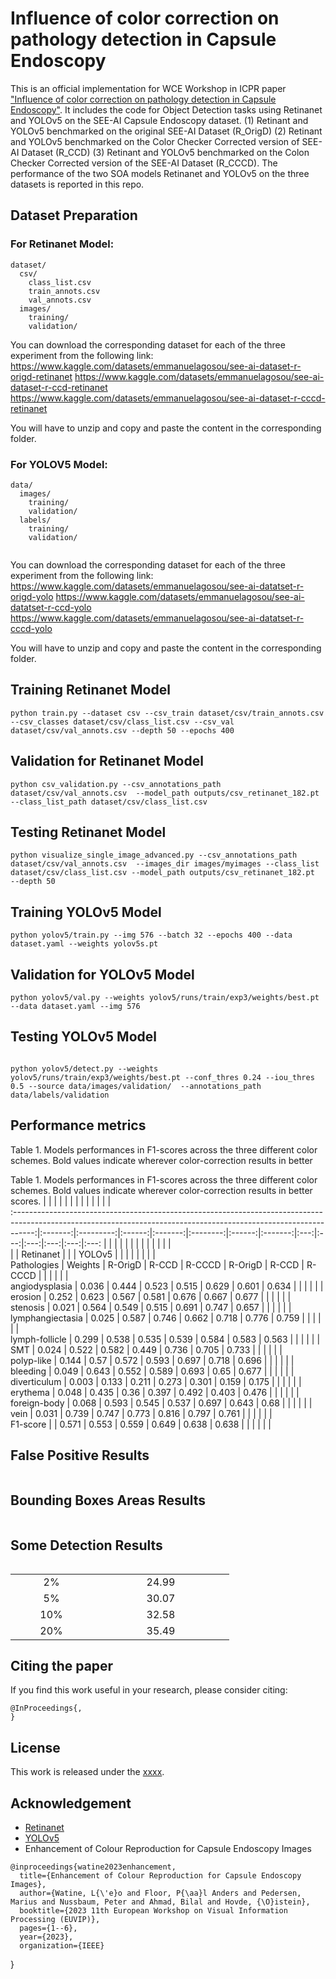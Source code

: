 # Influence of color correction on pathology detection in Capsule Endoscopy
This is an official implementation for WCE Workshop in ICPR paper ["Influence of color correction on pathology detection in Capsule Endoscopy"](https://xx.pdf). 
It includes the code for Object Detection tasks using Retinanet and YOLOv5 on the SEE-AI Capsule Endoscopy dataset.
(1) Retinant and YOLOv5 benchmarked on the original SEE-AI Dataset (R_OrigD)
(2) Retinant and YOLOv5 benchmarked on the Color Checker Corrected version of SEE-AI Dataset (R_CCD)
(3) Retinant and YOLOv5 benchmarked on the Colon Checker Corrected version of the SEE-AI Dataset (R_CCCD).
The performance of the two SOA models Retinanet and YOLOv5 on the three datasets is reported in this repo.


## Dataset Preparation

### For Retinanet Model:
```
dataset/
  csv/
    class_list.csv
    train_annots.csv
    val_annots.csv
  images/
    training/
    validation/
```
You can download the corresponding dataset for each of the three experiment from the following link:
https://www.kaggle.com/datasets/emmanuelagosou/see-ai-dataset-r-origd-retinanet
https://www.kaggle.com/datasets/emmanuelagosou/see-ai-dataset-r-ccd-retinanet
https://www.kaggle.com/datasets/emmanuelagosou/see-ai-dataset-r-cccd-retinanet

You will have to unzip and copy and paste the content in the corresponding folder.


### For YOLOV5 Model:
```
data/
  images/
    training/
    validation/
  labels/
    training/
    validation/
   
```
You can download the corresponding dataset for each of the three experiment from the following link:
https://www.kaggle.com/datasets/emmanuelagosou/see-ai-datatset-r-origd-yolo
https://www.kaggle.com/datasets/emmanuelagosou/see-ai-datatset-r-ccd-yolo
https://www.kaggle.com/datasets/emmanuelagosou/see-ai-datatset-r-cccd-yolo

You will have to unzip and copy and paste the content in the corresponding folder.


## Training Retinanet Model

```
python train.py --dataset csv --csv_train dataset/csv/train_annots.csv  --csv_classes dataset/csv/class_list.csv --csv_val dataset/csv/val_annots.csv --depth 50 --epochs 400

```
## Validation for Retinanet Model

```
python csv_validation.py --csv_annotations_path dataset/csv/val_annots.csv  --model_path outputs/csv_retinanet_182.pt   --class_list_path dataset/csv/class_list.csv

```

## Testing Retinanet Model

```
python visualize_single_image_advanced.py --csv_annotations_path dataset/csv/val_annots.csv  --images_dir images/myimages --class_list dataset/csv/class_list.csv --model_path outputs/csv_retinanet_182.pt  --depth 50  
```
## Training YOLOv5 Model

```
python yolov5/train.py --img 576 --batch 32 --epochs 400 --data dataset.yaml --weights yolov5s.pt 
```
## Validation for YOLOv5 Model

```
python yolov5/val.py --weights yolov5/runs/train/exp3/weights/best.pt --data dataset.yaml --img 576

```
## Testing YOLOv5 Model

```

python yolov5/detect.py --weights yolov5/runs/train/exp3/weights/best.pt --conf_thres 0.24 --iou_thres 0.5 --source data/images/validation/  --annotations_path data/labels/validation
```
## Performance metrics

 Table 1. Models performances in F1-scores across the three different color schemes. Bold values indicate wherever color-correction results in better 

 Table 1\. Models performances in F1\-scores across the three different color schemes\. Bold values indicate wherever color\-correction results in better scores\. |         |           |        |         |          |        |         |   |   |   |   |   |   
:-----------------------------------------------------------------------------------------------------------------------------------------------------------------:|:-------:|:---------:|:------:|:-------:|:--------:|:------:|:-------:|:---:|:---:|:---:|:---:|:---:|:---:
                                                                                                                                                                   |         |           |        |         |          |        |         |   |   |   |   |   |   
                                                                                                                                                                   |         | Retinanet |        |         | YOLOv5   |        |         |   |   |   |   |   |   
 Pathologies                                                                                                                                                       | Weights | R\-OrigD  | R\-CCD | R\-CCCD | R\-OrigD | R\-CCD | R\-CCCD |   |   |   |   |   |   
 angiodysplasia                                                                                                                                                    | 0\.036  | 0\.444    | 0\.523 | 0\.515  | 0\.629   | 0\.601 | 0\.634  |   |   |   |   |   |   
 erosion                                                                                                                                                           | 0\.252  | 0\.623    | 0\.567 | 0\.581  | 0\.676   | 0\.667 | 0\.677  |   |   |   |   |   |   
 stenosis                                                                                                                                                          | 0\.021  | 0\.564    | 0\.549 | 0\.515  | 0\.691   | 0\.747 | 0\.657  |   |   |   |   |   |   
 lymphangiectasia                                                                                                                                                  | 0\.025  | 0\.587    | 0\.746 | 0\.662  | 0\.718   | 0\.776 | 0\.759  |   |   |   |   |   |   
 lymph\-follicle                                                                                                                                                   | 0\.299  | 0\.538    | 0\.535 | 0\.539  | 0\.584   | 0\.583 | 0\.563  |   |   |   |   |   |   
 SMT                                                                                                                                                               | 0\.024  | 0\.522    | 0\.582 | 0\.449  | 0\.736   | 0\.705 | 0\.733  |   |   |   |   |   |   
 polyp\-like                                                                                                                                                       | 0\.144  | 0\.57     | 0\.572 | 0\.593  | 0\.697   | 0\.718 | 0\.696  |   |   |   |   |   |   
 bleeding                                                                                                                                                          | 0\.049  | 0\.643    | 0\.552 | 0\.589  | 0\.693   | 0\.65  | 0\.677  |   |   |   |   |   |   
 diverticulum                                                                                                                                                      | 0\.003  | 0\.133    | 0\.211 | 0\.273  | 0\.301   | 0\.159 | 0\.175  |   |   |   |   |   |   
 erythema                                                                                                                                                          | 0\.048  | 0\.435    | 0\.36  | 0\.397  | 0\.492   | 0\.403 | 0\.476  |   |   |   |   |   |   
 foreign\-body                                                                                                                                                     | 0\.068  | 0\.593    | 0\.545 | 0\.537  | 0\.697   | 0\.643 | 0\.68   |   |   |   |   |   |   
 vein                                                                                                                                                              | 0\.031  | 0\.739    | 0\.747 | 0\.773  | 0\.816   | 0\.797 | 0\.761  |   |   |   |   |   |   
 F1\-score                                                                                                                                                         |         | 0\.571    | 0\.553 | 0\.559  | 0\.649   | 0\.638 | 0\.638  |   |   |   |   |   |   



## False Positive Results 
```

```

## Bounding Boxes Areas Results 
```

```

## Some Detection Results 
```

```


<table border="0" width="800">
<tr>
	
</tr>
	
<tr>
	
</tr>
<tr>
	<td width="15%" align="center"> 2% </td>
	<td width="25%" align="center"> 24.99 </td>
</tr>
<tr>
	<td width="15%" align="center"> 5% </td>
	<td width="25%" align="center"> 30.07 </td>
</tr>
<tr>
	<td width="15%" align="center"> 10% </td>
	<td width="25%" align="center"> 32.58 </td>
</tr>
<tr>
	<td width="15%" align="center"> 20% </td>
	<td width="25%" align="center"> 35.49 </td>
</tr>

</table>
	
## Citing the paper

If you find this work useful in your research, please consider citing:

```
@InProceedings{,
}   
```

## License

This work is released under the [xxxx](LICENSE).

## Acknowledgement
-   [Retinanet](https://github.com/yhenon/pytorch-retinanet)
-   [YOLOv5](https://github.com/ultralytics/yolov5/tree/master)
- Enhancement of Colour Reproduction for Capsule Endoscopy Images
```
@inproceedings{watine2023enhancement,
  title={Enhancement of Colour Reproduction for Capsule Endoscopy Images},
  author={Watine, L{\'e}o and Floor, P{\aa}l Anders and Pedersen, Marius and Nussbaum, Peter and Ahmad, Bilal and Hovde, {\O}istein},
  booktitle={2023 11th European Workshop on Visual Information Processing (EUVIP)},
  pages={1--6},
  year={2023},
  organization={IEEE}
```
}

